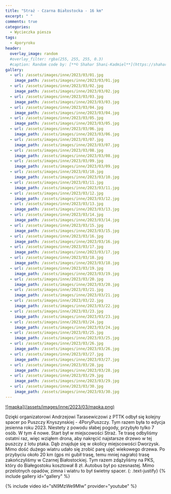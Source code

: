 ```yaml
---
title: "Straż - Czarna Białostocka - 16 km"
excerpt: " "
comments: true
categories:
  - Wycieczka piesza
tags:
  - 4poryroku
header:
  overlay_image: random
  #overlay_filter: rgba(255, 255, 255, 0.3)
  #caption: Random code by: [**© Shahar Shani-Kadmiel**](https://shaharkadmiel.github.io)"
gallery:
  - url: /assets/images/inne/2023/03/01.jpg
    image_path: /assets/images/inne/2023/03/01.jpg
  - url: /assets/images/inne/2023/03/02.jpg
    image_path: /assets/images/inne/2023/03/02.jpg
  - url: /assets/images/inne/2023/03/03.jpg
    image_path: /assets/images/inne/2023/03/03.jpg
  - url: /assets/images/inne/2023/03/04.jpg
    image_path: /assets/images/inne/2023/03/04.jpg
  - url: /assets/images/inne/2023/03/05.jpg
    image_path: /assets/images/inne/2023/03/05.jpg
  - url: /assets/images/inne/2023/03/06.jpg
    image_path: /assets/images/inne/2023/03/06.jpg
  - url: /assets/images/inne/2023/03/07.jpg
    image_path: /assets/images/inne/2023/03/07.jpg
  - url: /assets/images/inne/2023/03/08.jpg
    image_path: /assets/images/inne/2023/03/08.jpg
  - url: /assets/images/inne/2023/03/09.jpg
    image_path: /assets/images/inne/2023/03/09.jpg
  - url: /assets/images/inne/2023/03/10.jpg
    image_path: /assets/images/inne/2023/03/10.jpg
  - url: /assets/images/inne/2023/03/11.jpg
    image_path: /assets/images/inne/2023/03/11.jpg
  - url: /assets/images/inne/2023/03/12.jpg
    image_path: /assets/images/inne/2023/03/12.jpg
  - url: /assets/images/inne/2023/03/13.jpg
    image_path: /assets/images/inne/2023/03/13.jpg
  - url: /assets/images/inne/2023/03/14.jpg
    image_path: /assets/images/inne/2023/03/14.jpg
  - url: /assets/images/inne/2023/03/15.jpg
    image_path: /assets/images/inne/2023/03/15.jpg
  - url: /assets/images/inne/2023/03/16.jpg
    image_path: /assets/images/inne/2023/03/16.jpg
  - url: /assets/images/inne/2023/03/17.jpg
    image_path: /assets/images/inne/2023/03/17.jpg
  - url: /assets/images/inne/2023/03/18.jpg
    image_path: /assets/images/inne/2023/03/18.jpg
  - url: /assets/images/inne/2023/03/19.jpg
    image_path: /assets/images/inne/2023/03/19.jpg
  - url: /assets/images/inne/2023/03/20.jpg
    image_path: /assets/images/inne/2023/03/20.jpg
  - url: /assets/images/inne/2023/03/21.jpg
    image_path: /assets/images/inne/2023/03/21.jpg
  - url: /assets/images/inne/2023/03/22.jpg
    image_path: /assets/images/inne/2023/03/22.jpg
  - url: /assets/images/inne/2023/03/23.jpg
    image_path: /assets/images/inne/2023/03/23.jpg
  - url: /assets/images/inne/2023/03/24.jpg
    image_path: /assets/images/inne/2023/03/24.jpg
  - url: /assets/images/inne/2023/03/25.jpg
    image_path: /assets/images/inne/2023/03/25.jpg
  - url: /assets/images/inne/2023/03/26.jpg
    image_path: /assets/images/inne/2023/03/26.jpg
  - url: /assets/images/inne/2023/03/27.jpg
    image_path: /assets/images/inne/2023/03/27.jpg
  - url: /assets/images/inne/2023/03/28.jpg
    image_path: /assets/images/inne/2023/03/28.jpg
  - url: /assets/images/inne/2023/03/29.jpg
    image_path: /assets/images/inne/2023/03/29.jpg
  - url: /assets/images/inne/2023/03/30.jpg
    image_path: /assets/images/inne/2023/03/30.jpg
---
```

<a href="https://connect.garmin.com/modern/activity/embed/12407943413" onclick="window.open(this.href); return false;">
![mapka](/assets/images/inne/2023/03/mapka.png)
</a>

Dzięki organizatorowi Andrzejowi Tarasewiczowi z PTTK odbył się kolejny spacer po Puszczy Knyszynskiej - 4PoryPuszczy. Tym razem była to edycja jesienna roku 2023. Niestety z powodu słabej pogody, przybyło tylko 7 osób. W tym 4 nowe. Start był w miejscowości Straż. Te trasę odbyliśmy ostatni raz, więc wziąłem drona, aby nakręcić najstarsze drzewo w tej puszczy z lotu ptaka. Dąb znajduje się w okolicy miejscowości Dworzysk. Mimo dość dużego wiatru udało się zrobić parę ujęć wiekowego drzewa. Po przybyciu około 20 km (gps mi gubił trasę, temu mniej nagrało) trasę zakończyliśmy w Czarnej Białostockiej. Tym razem zdążyliśmy na PKS, który do Białegostoku kosztował 8 zł. Autobus był po szesnastej. Mimo przelotnych opadów, zimna i wiatru to był świetny spacer.
{: .text-justify}
{% include gallery id="gallery" %}

{% include video id="sN9MzWe9Mlw" provider="youtube" %}
